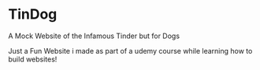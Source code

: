 # TinDog
A Mock Website of the Infamous Tinder but for Dogs

Just a Fun Website i made as part of a udemy course while learning how to build websites!
